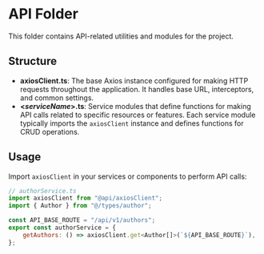 # API Folder

This folder contains API-related utilities and modules for the project.

## Structure

-   **axiosClient.ts**: The base Axios instance configured for making HTTP requests throughout the application. It handles base URL, interceptors, and common settings.
-   **<_serviceName_>.ts**: Service modules that define functions for making API calls related to specific resources or features. Each service module typically imports the `axiosClient` instance and defines functions for CRUD operations.

## Usage

Import `axiosClient` in your services or components to perform API calls:

``` js
// authorService.ts
import axiosClient from "@api/axiosClient";
import { Author } from "@/types/author";

const API_BASE_ROUTE = "/api/v1/authors";
export const authorService = {
    getAuthors: () => axiosClient.get<Author[]>(`${API_BASE_ROUTE}`),
};
```